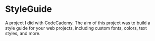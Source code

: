 # StyleGuide
A project I did with CodeCademy. The aim of this project was to build a style guide for your web projects, including custom fonts, colors, text styles, and more.
